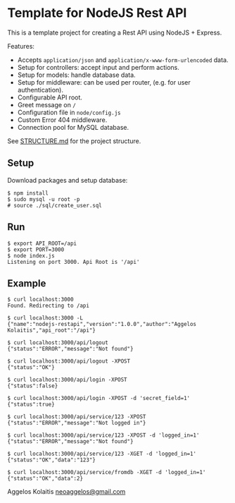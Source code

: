 # Template for NodeJS Rest API

This is a template project for creating a Rest API using NodeJS + Express.

Features:
* Accepts `application/json` and `application/x-www-form-urlencoded` data.
* Setup for controllers: accept input and perform actions.
* Setup for models: handle database data.
* Setup for middleware: can be used per router, (e.g. for user authentication).
* Configurable API root.
* Greet message on `/`
* Configuration file in `node/config.js`
* Custom Error 404 middleware.
* Connection pool for MySQL database.

See [STRUCTURE.md](./STRUCTURE.md) for the project structure.

## Setup

Download packages and setup database:

```
$ npm install
$ sudo mysql -u root -p
# source ./sql/create_user.sql
```

## Run

```
$ export API_ROOT=/api
$ export PORT=3000
$ node index.js
Listening on port 3000. Api Root is '/api'
```

## Example

```
$ curl localhost:3000
Found. Redirecting to /api

$ curl localhost:3000 -L
{"name":"nodejs-restapi","version":"1.0.0","author":"Aggelos Kolaitis","api_root":"/api"}

$ curl localhost:3000/api/logout
{"status":"ERROR","message":"Not found"}

$ curl localhost:3000/api/logout -XPOST
{"status":"OK"}

$ curl localhost:3000/api/login -XPOST
{"status":false}

$ curl localhost:3000/api/login -XPOST -d 'secret_field=1'
{"status":true}

$ curl localhost:3000/api/service/123 -XPOST
{"status":"ERROR","message":"Not logged in"}

$ curl localhost:3000/api/service/123 -XPOST -d 'logged_in=1'
{"status":"ERROR","message":"Not found"}

$ curl localhost:3000/api/service/123 -XGET -d 'logged_in=1'
{"status":"OK","data":"123"}

$ curl localhost:3000/api/service/fromdb -XGET -d 'logged_in=1'
{"status":"OK","data":2}
```

Aggelos Kolaitis <neoaggelos@gmail.com>
